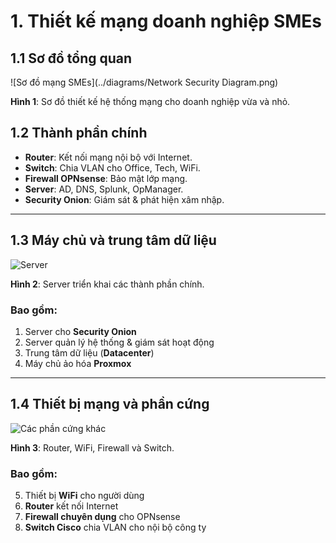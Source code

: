 # 1. Thiết kế mạng doanh nghiệp SMEs

## 1.1 Sơ đồ tổng quan
![Sơ đồ mạng SMEs](../diagrams/Network Security Diagram.png)

**Hình 1**: Sơ đồ thiết kế hệ thống mạng cho doanh nghiệp vừa và nhỏ.

## 1.2 Thành phần chính
- **Router**: Kết nối mạng nội bộ với Internet.
- **Switch**: Chia VLAN cho Office, Tech, WiFi.
- **Firewall OPNsense**: Bảo mật lớp mạng.
- **Server**: AD, DNS, Splunk, OpManager.
- **Security Onion**: Giám sát & phát hiện xâm nhập.

---

## 1.3 Máy chủ và trung tâm dữ liệu
![Server](../diagrams/Server.png)

**Hình 2**: Server triển khai các thành phần chính.

### Bao gồm:
1. Server cho **Security Onion**  
2. Server quản lý hệ thống & giám sát hoạt động  
3. Trung tâm dữ liệu (**Datacenter**)  
4. Máy chủ ảo hóa **Proxmox**  

---

## 1.4 Thiết bị mạng và phần cứng
![Các phần cứng khác](../diagrams/Server2.jpg)

**Hình 3**: Router, WiFi, Firewall và Switch.

### Bao gồm:
5. Thiết bị **WiFi** cho người dùng  
6. **Router** kết nối Internet  
7. **Firewall chuyên dụng** cho OPNsense  
8. **Switch Cisco** chia VLAN cho nội bộ công ty  


